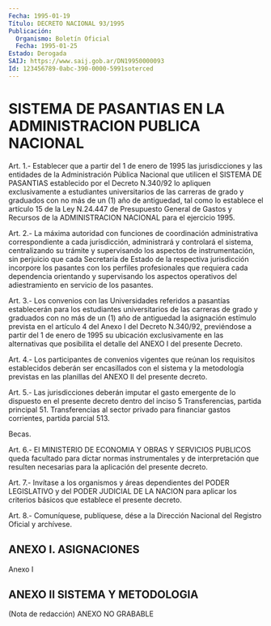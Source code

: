 ```yaml
---
Fecha: 1995-01-19
Título: DECRETO NACIONAL 93/1995
Publicación:
  Organismo: Boletín Oficial
  Fecha: 1995-01-25
Estado: Derogada
SAIJ: https://www.saij.gob.ar/DN19950000093
Id: 123456789-0abc-390-0000-5991soterced
---
```

# SISTEMA DE PASANTIAS EN LA ADMINISTRACION PUBLICA NACIONAL

<a id="1"></a>
Art.  1.-  Establecer  que a partir del 1 de enero de 1995 las jurisdicciones  y  las  entidades   de  la  Administración  Pública Nacional que utilicen el SISTEMA DE  PASANTIAS  establecido  por el Decreto    N.340/92    lo  apliquen  exclusivamente  a  estudiantes universitarios de las carreras  de  grado y graduados con no más de un (1) año de antiguedad, tal como lo  establece  el artículo 15 de la Ley N.24.447 de Presupuesto General de Gastos y  Recursos  de la ADMINISTRACION NACIONAL para el ejercicio 1995.

<a id="2"></a>
Art.  2.-  La  máxima  autoridad con funciones de coordinación administrativa correspondiente  a cada jurisdicción, administrará y controlará el sistema, centralizando  su trámite y supervisando los aspectos de instrumentación, sin perjuicio  que  cada Secretaría de Estado  de  la respectiva jurisdicción incorpore los  pasantes  con los  perfiles    profesionales    que   requiera  cada  dependencia orientando y supervisando los aspectos operativos del adiestramiento en servicio de los pasantes.

<a id="3"></a>
Art.  3.-  Los  convenios  con  las  Universidades referidos a pasantías establecerán para los estudiantes  universitarios  de las carreras  de  grado  y  graduados  con  no  más  de  un  (1) año de antiguedad  la  asignación estímulo prevista en el artículo  4  del Anexo I del Decreto  N.340/92,  previéndose a partir del 1 de enero de  1995  su  ubicación  exclusivamente  en  las  alternativas  que posibilita el detalle del ANEXO I del presente Decreto.

<a id="4"></a>
Art. 4.- Los participantes de convenios vigentes que reúnan los requisitos  establecidos  deberán ser encasillados con el sistema y la  metodología  previstas  en  las  planillas  del  ANEXO  II  del presente decreto.

<a id="5"></a>
Art. 5.- Las jurisdicciones deberán imputar el gasto emergente de lo  dispuesto  en  el  presente  decreto  dentro  del  inciso  5 Transferencias,  partida  principal  51.  Transferencias  al sector privado  para  financiar  gastos  corrientes,  partida parcial 513.

Becas.

<a id="6"></a>
Art. 6.- El MINISTERIO DE ECONOMIA Y OBRAS Y SERVICIOS PUBLICOS queda facultado para dictar normas instrumentales y de interpretación  que  resulten  necesarias  para  la  aplicación del presente decreto.

<a id="7"></a>
Art.  7.-  Invítase  a los organismos y áreas dependientes del PODER LEGISLATIVO y del PODER  JUDICIAL  DE  LA NACION para aplicar los    criterios  básicos  que  establece  el  presente    decreto.

<a id="8"></a>
Art. 8.- Comuníquese, publíquese, dése a la Dirección Nacional del Registro Oficial y archívese.

## ANEXO I. ASIGNACIONES

Anexo I

## ANEXO II SISTEMA Y METODOLOGIA

(Nota de redacción) ANEXO NO GRABABLE